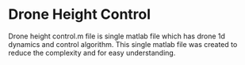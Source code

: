 # Drone Height Control
Drone height control.m file is single matlab file which has drone 1d dynamics and control algorithm. This single matlab file was created to reduce the complexity and for easy understanding.
